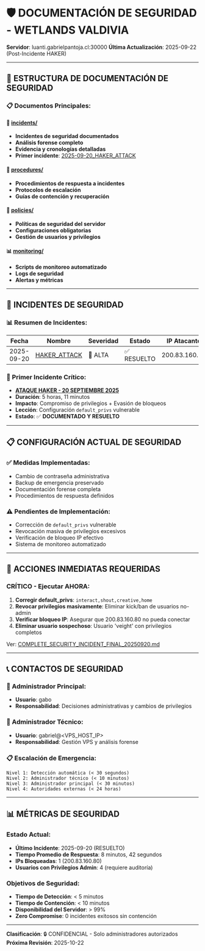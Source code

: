 # 🛡️ DOCUMENTACIÓN DE SEGURIDAD - WETLANDS VALDIVIA

**Servidor**: luanti.gabrielpantoja.cl:30000
**Última Actualización**: 2025-09-22 (Post-Incidente HAKER)

---

## 📁 ESTRUCTURA DE DOCUMENTACIÓN DE SEGURIDAD

### **📋 Documentos Principales**:

#### **🚨 [incidents/](./incidents/)**
- **Incidentes de seguridad documentados**
- **Análisis forense completo**
- **Evidencia y cronologías detalladas**
- **Primer incidente**: [2025-09-20_HAKER_ATTACK](./incidents/2025-09-20_HAKER_ATTACK/)

#### **📖 [procedures/](./procedures/)**
- **Procedimientos de respuesta a incidentes**
- **Protocolos de escalación**
- **Guías de contención y recuperación**

#### **📜 [policies/](./policies/)**
- **Políticas de seguridad del servidor**
- **Configuraciones obligatorias**
- **Gestión de usuarios y privilegios**

#### **📊 [monitoring/](./monitoring/)**
- **Scripts de monitoreo automatizado**
- **Logs de seguridad**
- **Alertas y métricas**

---

## 🚨 INCIDENTES DE SEGURIDAD

### **📊 Resumen de Incidentes**:

| Fecha | Nombre | Severidad | Estado | IP Atacante |
|-------|--------|-----------|--------|-------------|
| 2025-09-20 | [HAKER_ATTACK](./incidents/2025-09-20_HAKER_ATTACK/) | 🔴 ALTA | ✅ RESUELTO | 200.83.160.80 |

### **🎯 Primer Incidente Crítico**:
- **[ATAQUE HAKER - 20 SEPTIEMBRE 2025](./incidents/2025-09-20_HAKER_ATTACK/)**
- **Duración**: 5 horas, 11 minutos
- **Impacto**: Compromiso de privilegios + Evasión de bloqueos
- **Lección**: Configuración `default_privs` vulnerable
- **Estado**: ✅ **DOCUMENTADO Y RESUELTO**

---

## 📋 CONFIGURACIÓN ACTUAL DE SEGURIDAD

### **✅ Medidas Implementadas**:
- Cambio de contraseña administrativa
- Backup de emergencia preservado
- Documentación forense completa
- Procedimientos de respuesta definidos

### **⚠️ Pendientes de Implementación**:
- Corrección de `default_privs` vulnerable
- Revocación masiva de privilegios excesivos
- Verificación de bloqueo IP efectivo
- Sistema de monitoreo automatizado

---

## 🔴 ACCIONES INMEDIATAS REQUERIDAS

### **CRÍTICO - Ejecutar AHORA**:
1. **Corregir default_privs**: `interact,shout,creative,home`
2. **Revocar privilegios masivamente**: Eliminar kick/ban de usuarios no-admin
3. **Verificar bloqueo IP**: Asegurar que 200.83.160.80 no pueda conectar
4. **Eliminar usuario sospechoso**: Usuario 'veight' con privilegios completos

Ver: [COMPLETE_SECURITY_INCIDENT_FINAL_20250920.md](./incidents/2025-09-20_HAKER_ATTACK/COMPLETE_SECURITY_INCIDENT_FINAL_20250920.md)

---

## 📞 CONTACTOS DE SEGURIDAD

### **👑 Administrador Principal**:
- **Usuario**: gabo
- **Responsabilidad**: Decisiones administrativas y cambios de privilegios

### **🔧 Administrador Técnico**:
- **Usuario**: gabriel@<VPS_HOST_IP>
- **Responsabilidad**: Gestión VPS y análisis forense

### **📋 Escalación de Emergencia**:
```
Nivel 1: Detección automática (< 30 segundos)
Nivel 2: Administrador técnico (< 10 minutos)
Nivel 3: Administrador principal (< 30 minutos)
Nivel 4: Autoridades externas (< 24 horas)
```

---

## 📊 MÉTRICAS DE SEGURIDAD

### **Estado Actual**:
- **Último Incidente**: 2025-09-20 (RESUELTO)
- **Tiempo Promedio de Respuesta**: 8 minutos, 42 segundos
- **IPs Bloqueadas**: 1 (200.83.160.80)
- **Usuarios con Privilegios Admin**: 4 (requiere auditoría)

### **Objetivos de Seguridad**:
- **Tiempo de Detección**: < 5 minutos
- **Tiempo de Contención**: < 10 minutos
- **Disponibilidad del Servidor**: > 99%
- **Zero Compromise**: 0 incidentes exitosos sin contención

---

**Clasificación**: 🔒 CONFIDENCIAL - Solo administradores autorizados
**Próxima Revisión**: 2025-10-22